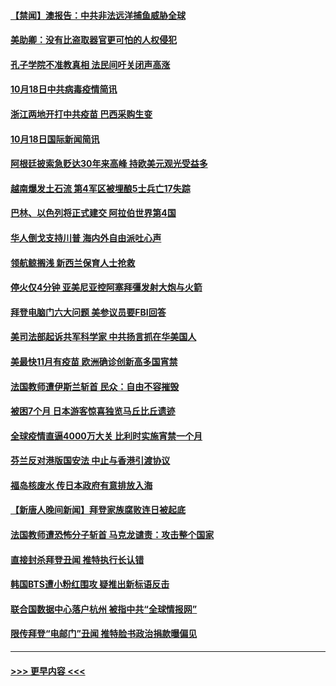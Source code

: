 #### [【禁闻】澳报告：中共非法远洋捕鱼威胁全球](../pages/prog202/a102966040.md?t=10190602) 
#### [美助卿：没有比盗取器官更可怕的人权侵犯](../pages/prog202/a102966019.md?t=10190602) 
#### [孔子学院不准教真相 法民间吁关闭声高涨](../pages/prog202/a102966023.md?t=10190602) 
#### [10月18日中共病毒疫情简讯](../pages/prog202/a102965965.md?t=10190602) 
#### [浙江两地开打中共疫苗 巴西采购生变](../pages/prog202/a102965960.md?t=10190602) 
#### [10月18日国际新闻简讯](../pages/prog202/a102965946.md?t=10190602) 
#### [阿根廷披索急贬达30年来高峰 持欧美元观光受益多](../pages/prog202/a102965901.md?t=10190602) 
#### [越南爆发土石流 第4军区被埋酿5士兵亡17失踪](../pages/prog202/a102965880.md?t=10190602) 
#### [巴林、以色列将正式建交 阿拉伯世界第4国](../pages/prog202/a102965875.md?t=10190602) 
#### [华人倒戈支持川普 海内外自由派吐心声](../pages/prog202/a102965797.md?t=10190602) 
#### [领航鲸搁浅 新西兰保育人士抢救](../pages/prog202/a102965779.md?t=10190602) 
#### [停火仅4分钟 亚美尼亚控阿塞拜彊发射大炮与火箭](../pages/prog202/a102965713.md?t=10190602) 
#### [拜登电脑门六大问题 美参议员要FBI回答](../pages/prog202/a102965699.md?t=10190602) 
#### [美司法部起诉共军科学家 中共扬言抓在华美国人](../pages/prog202/a102965630.md?t=10190602) 
#### [美最快11月有疫苗 欧洲确诊创新高多国宵禁](../pages/prog202/a102965544.md?t=10190602) 
#### [法国教师遭伊斯兰斩首 民众：自由不容摧毁](../pages/prog202/a102965542.md?t=10190602) 
#### [被困7个月 日本游客惊喜独览马丘比丘遗迹](../pages/prog202/a102965531.md?t=10190602) 
#### [全球疫情直逼4000万大关 比利时实施宵禁一个月](../pages/prog202/a102965117.md?t=10190602) 
#### [芬兰反对港版国安法 中止与香港引渡协议](../pages/prog202/a102965157.md?t=10190602) 
#### [福岛核废水 传日本政府有意排放入海](../pages/prog202/a102965164.md?t=10190602) 
#### [【新唐人晚间新闻】拜登家族腐败连日被起底](../pages/prog202/a102965158.md?t=10190602) 
#### [法国教师遭恐怖分子斩首 马克龙谴责：攻击整个国家](../pages/prog202/a102965059.md?t=10190602) 
#### [直接封杀拜登丑闻 推特执行长认错](../pages/prog202/a102965049.md?t=10190602) 
#### [韩国BTS遭小粉红围攻 疑推出新标语反击](../pages/prog202/a102964922.md?t=10190602) 
#### [联合国数据中心落户杭州 被指中共“全球情报网”](../pages/prog202/a102964851.md?t=10190602) 
#### [限传拜登“电邮门”丑闻 推特脸书政治捐款曝偏见](../pages/prog202/a102964838.md?t=10190602) 

----
#### [ >>> 更早内容 <<< ](../indexes/prog202-earlier.md)
